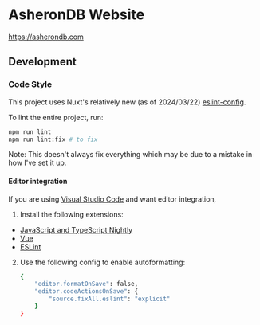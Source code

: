 # AsheronDB Website

https://asherondb.com

## Development

### Code Style

This project uses Nuxt's relatively new (as of 2024/03/22) [eslint-config](https://nuxt.com/docs/guide/concepts/code-style#eslint).

To lint the entire project, run:

```sh
npm run lint
npm run lint:fix # to fix
```

Note: This doesn't always fix everything which may be due to a mistake in how I've set it up.

#### Editor integration

If you are using [Visual Studio Code](https://code.visualstudio.com/) and want editor integration,

1. Install the following extensions:
  - [JavaScript and TypeScript Nightly](https://marketplace.visualstudio.com/items?itemName=ms-vscode.vscode-typescript-next)
  - [Vue](https://marketplace.visualstudio.com/items?itemName=Vue.volar)
  - [ESLint](https://marketplace.visualstudio.com/items?itemName=dbaeumer.vscode-eslint)
2. Use the following config to enable autoformatting:

    ```sh
    {
        "editor.formatOnSave": false,
        "editor.codeActionsOnSave": {
            "source.fixAll.eslint": "explicit"
        }
    }
    ```
